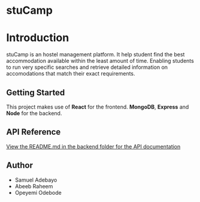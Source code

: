 # stuCamp

# Introduction
stuCamp is an hostel management platform. It help student find the best accommodation available within the least amount of time. Enabling students to run very specific searches and retrieve detailed information on accomodations that match their exact requirements.

## Getting Started

This project makes use of **React** for the frontend. **MongoDB**, **Express** and **Node** for the backend.


## API Reference

[View the README.md in the backend folder for the API documentation](./backend/README.md)

## Author

- Samuel Adebayo
- Abeeb Raheem
- Opeyemi Odebode

